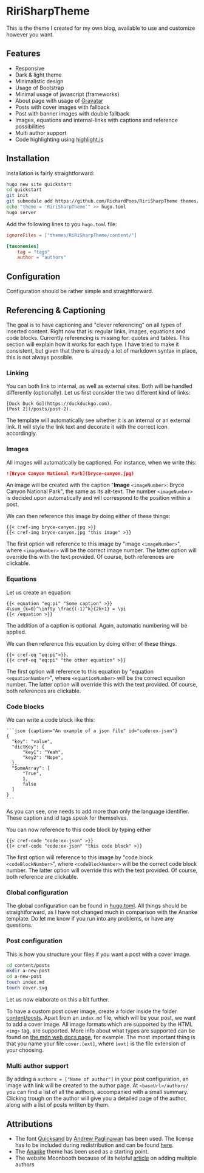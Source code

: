 # RiriSharpTheme
This is the theme I created for my own blog, available to use and customize however you want.

## Features
- Responsive
- Dark & light theme
- Minimalistic design
- Usage of Bootstrap
- Minimal usage of javascript (frameworks)
- About page with usage of [Gravatar](https://gravatar.com/)
- Posts with cover images with fallback
- Post with banner images with double fallback
- Images, equations and internal-links with captions and reference possibilities
- Multi author support
- Code highlighting using [highlight.js](https://github.com/highlightjs/highlight.js/)

## Installation
Installation is fairly straightforward:
```bash
hugo new site quickstart
cd quickstart
git init
git submodule add https://github.com/RichardPoes/RiriSharpTheme themes/RiriSharpTheme
echo "theme = 'RiriSharpTheme'" >> hugo.toml
hugo server
```

Add the following lines to you `hugo.toml` file:

```toml
ignoreFiles = ["themes/RiRiSharpTheme/content/"]

[taxonomies]
	tag = "tags"
	author = "authors"
```

## Configuration
Configuration should be rather simple and straightforward.

## Referencing & Captioning
The goal is to have captioning and "clever referencing" on all types of inserted content. 
Right now that is: regular links, images, equations and code blocks.
Currently referencing is missing for: quotes and tables.
This section will explain how it works for each type.
I have tried to make it consistent, but given that there is already a lot of markdown syntax in place, this is not always possible.

### Linking
You can both link to internal, as well as external sites.
Both will be handled differently (optionally).
Let us first consider the two different kind of links:
```
[Duck Duck Go](https://duckduckgo.com).
[Post 2](/posts/post-2).
```

The template will automatically see whether it is an internal or an external link.
It will style the link text and decorate it with the correct icon accordingly.

### Images
All images will automatically be captioned.
For instance, when we write this:
```markdown
![Bryce Canyon National Park](bryce-canyon.jpg)
```
An image will be created with the caption "**Image** `<imageNumber>`: Bryce Canyon National Park", the same as its alt-text.
The number `<imageNumber>` is decided upon automatically and will correspond to the position within a post.

We can then reference this image by doing either of these things:
```
{{< cref-img bryce-canyon.jpg >}}
{{< cref-img bryce-canyon.jpg "this image" >}}
```
The first option will reference to this image by "image `<imageNumber>`", where `<imageNumber>` will be the correct image number.
The latter option will override this with the text provided.
Of course, both references are clickable.

### Equations
Let us create an equation:
```
{{< equation "eq:pi" "Some caption" >}}
4\sum_{k=0}^\infty \frac{(-1)^k}{2k+1} = \pi
{{< /equation >}}
```

The addition of a caption is optional.
Again, automatic numbering will be applied.

We can then reference this equation by doing either of these things.
```
{{< cref-eq "eq:pi">}}. 
{{< cref-eq "eq:pi" "the other equation" >}}
```
The first option will reference to this equation by "equation `<equationNumber>`", where `<equationNumber>` will be the correct equaiton number.
The latter option will override this with the text provided.
Of course, both references are clickable.

### Code blocks
We can write a code block like this:

~~~
```json {caption="An example of a json file" id="code:ex-json"}
{
  "key": "value",
  "dictKey": {
      "key1": "Yeah",
      "key2": "Nope",
  },
  "SomeArray": [
      "True",
      1,
      false
  ]    
}
```
~~~
As you can see, one needs to add more than only the language identifier.
These caption and id tags speak for themselves.

You can now reference to this code block by typing either
```
{{< cref-code "code:ex-json" >}}
{{< cref-code "code:ex-json" "this code block" >}}
```
The first option will reference to this image by "code block `<codeBlockNumber>`", where `<codeBlockNumber>` will be the correct code block number.
The latter option will override this with the text provided.
Of course, both reference are clickable.

### Global configuration
The global configuration can be found in [hugo.toml](hugo.toml).
All things should be straightforward, as I have not changed much in comparison with the Ananke template.
Do let me know if you run into any problems, or have any questions. 

### Post configuration
This is how you structure your files if you want a post with a cover image.
```bash
cd content/posts
mkdir a-new-post
cd a-new-post
touch index.md
touch cover.svg
```
Let us now elaborate on this a bit further.

To have a custom post cover image, create a folder inside the folder [content/posts](content/posts/).
Apart from an `index.md` file, which will be your post, we want to add a cover image. 
All image formats which are supported by the HTML `<img>` tag, are supported.
More info about what types are supported can be found on [the mdn web docs page](https://developer.mozilla.org/en-US/docs/Web/Media/Formats/Image_types), for example.
The most important thing is that you name your file `cover.[ext]`, where `[ext]` is the file extension of your choosing.

### Multi author support
By adding a `authors = ["Name of author"]` in your post configuration, an image with link will be created to the author page.
At `<baseUrl>/authors/` you can find a list of all the authors, accompanied with a small summary.
Clicking trough on the author will give you a detailed page of the author, along with a list of posts written by them.

## Attributions
- The font [Quicksand](https://www.dafont.com/quicksand.font) by [Andrew Paglinawan](https://www.dafont.com/andrew-paglinawan.d3799) has been used. 
The license has to be included during redistribution and can be found [here](/static/fonts/Quicksand/License.txt).
- The [Ananke](https://github.com/theNewDynamic/gohugo-theme-ananke) theme has been used as a starting point.
- The website Moonbooth because of its helpful [article](https://moonbooth.com/hugo/authors/) on adding multiple authors